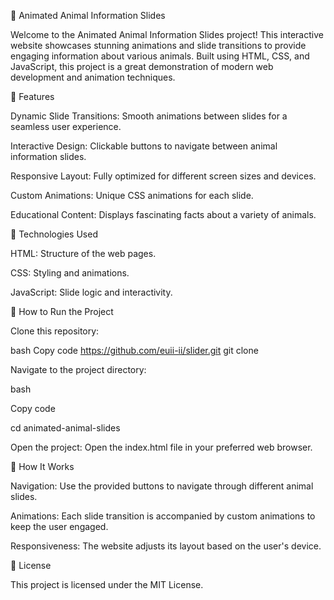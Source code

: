 🐾 Animated Animal Information Slides

Welcome to the Animated Animal Information Slides project! This interactive website showcases stunning animations and slide transitions to provide engaging information about various animals. Built using HTML, CSS, and JavaScript, this project is a great demonstration of modern web development and animation techniques.

🌟 Features

Dynamic Slide Transitions: Smooth animations between slides for a seamless user experience.

Interactive Design: Clickable buttons to navigate between animal information slides.

Responsive Layout: Fully optimized for different screen sizes and devices.

Custom Animations: Unique CSS animations for each slide.

Educational Content: Displays fascinating facts about a variety of animals.

🔧 Technologies Used

HTML: Structure of the web pages.

CSS: Styling and animations.

JavaScript: Slide logic and interactivity.

🚀 How to Run the Project

Clone this repository:

bash
Copy code
https://github.com/euii-ii/slider.git
git clone

Navigate to the project directory:

bash

Copy code

cd animated-animal-slides

Open the project: Open the index.html file in your preferred web browser.

🐾 How It Works

Navigation: Use the provided buttons to navigate through different animal slides.

Animations: Each slide transition is accompanied by custom animations to keep the user engaged.

Responsiveness: The website adjusts its layout based on the user's device.

📜 License

This project is licensed under the MIT License.
